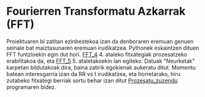 # Fourierren Transformatu Azkarrak (FFT)

Proiektuaren bi zatitan ezinbestekoa izan da denboraren eremuan genuen seinale bat maiztasunaren eremuan irudikatzea. 
Pythonek eskaintzen dituen FFT funtzioekin egin dut hori. [FFT_4](FFT_4.py) 4. ataleko fitxategiak prozesatzeko erabilitakoa da,
eta [FFT_5](FFT_5.py) 5. ataletakoekin lan egiteko. Datuak "Neurketak" karpetan bildutakoak dira, baina zatirik egokienak aukeratu ditut. Momentu batean interesgarria izan da RR vs t irudikatzea, eta horretarako, hiru zutabeko fitxategi berriak sortu behar izan ditut [Prozesatu_zuzendu](Prozesatu_zuzendu.py) programaren bidez.
